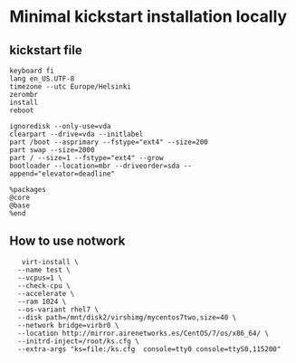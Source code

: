 # Minimal kickstart installation locally

## kickstart file

    keyboard fi
    lang en_US.UTF-8
    timezone --utc Europe/Helsinki
    zerombr
    install
    reboot

    ignoredisk --only-use=vda
    clearpart --drive=vda --initlabel
    part /boot --asprimary --fstype="ext4" --size=200
    part swap --size=2000
    part / --size=1 --fstype="ext4" --grow
    bootloader --location=mbr --driveorder=sda --append="elevator=deadline"
    
    %packages
    @core
    @base
    %end

## How to use  notwork
 
       virt-install \
      --name test \
      --vcpus=1 \
      --check-cpu \
      --accelerate \
      --ram 1024 \
      --os-variant rhel7 \
      --disk path=/mnt/disk2/virshimg/mycentos7two,size=40 \
      --network bridge=virbr0 \
      --location http://mirror.airenetworks.es/CentOS/7/os/x86_64/ \
      --initrd-inject=/root/ks.cfg \
      --extra-args "ks=file:/ks.cfg  console=tty0 console=ttyS0,115200"
